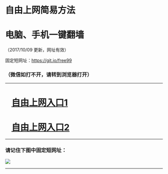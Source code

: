 ﻿# 自由上网简易方法

# 电脑、手机一键翻墙

（2017/10/09 更新，网址有效）

固定短网址：https://git.io/free99

### （微信如打不开，请转到浏览器打开）


***





# &nbsp;&nbsp; <a href="http://ft2261120633.fwq-tz-1001.info/fwqtz01.html?t=10090015016 " target="_blank">自由上网入口1</a>
# &nbsp;&nbsp; <a href="http://ft13537687.fwq-tz-1002.info/fwqtz02.html?t=10090013095 " target="_blank">自由上网入口2</a>
***

### 请记住下图中固定短网址：

<img src="https://s3-us-west-2.amazonaws.com/fwq-1001/yjfq-20170905okok.png" /> 


***

